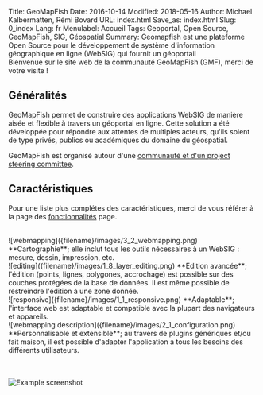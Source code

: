 Title: GeoMapFish
Date: 2016-10-14
Modified: 2018-05-16
Author: Michael Kalbermatten, Rémi Bovard
URL: index.html
Save_as: index.html
Slug: 0_index
Lang: fr
Menulabel: Accueil
Tags: Geoportal, Open Source, GeoMapFish, SIG, Géospatial
Summary: Geomapfish est une plateforme Open Source pour le développement de système d'information géographique en ligne (WebSIG) qui fournit un géoportail
<br />
Bienvenue sur le site web de la communauté GeoMapFish (GMF), merci de votre visite !

## Généralités

GeoMapFish permet de construire des applications WebSIG de manière aisée et flexible à travers un géoportai en ligne.
Cette solution a été développée pour répondre aux attentes de multiples acteurs, qu'ils
soient de type privés, publics ou académiques du domaine du géospatial.

GeoMapFish est organisé autour d'une [communauté et d'un project steering committee]({filename}4_community_fr.md).

## Caractéristiques

Pour une liste plus complétes des caractéristiques, merci de vous référer à la page des [fonctionnalités]({filename}1_functionalities_fr.md) page.

<br />
![webmapping]({filename}/images/3_2_webmapping.png) **Cartographie**; elle inclut tous les outils nécessaires à un WebSIG : mesure, dessin, impression, etc.

<br />
![editing]({filename}/images/1_8_layer_editing.png) **Edition avancée**; l'édition (points, lignes, polygones, accrochage)  est possible sur des couches protégées de la base de données. Il est même possible de restreindre l'édition à une zone donnée.

<br />
![responsive]({filename}/images/1_1_responsive.png) **Adaptable**; l'interface web est adaptable et compatible avec la plupart des navigateurs et appareils.

<br />
![webmapping description]({filename}/images/2_1_configuration.png) **Personnalisable et extensible**; au travers de  plugins génériques et/ou fait maison, il est possible d'adapter l'application a tous les besoins des différents utilisateurs.

<br /><br />
![Example screenshot]({filename}/images/examples/demo22.png)
